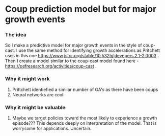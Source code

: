 # Coup prediction model but for major growth events

### The idea

So I make a predictive model for major growth events in the style of coup-cast. I use the same method for identifying growth accelerations as Pritchett uses in this one https://www.jstor.org/stable/10.5325/jdevepers.2.1-2.0003 . Then I create a model similar to the coup-cast model found here - https://oefresearch.org/activities/coup-cast .

### Why it might work

1. Prittchett identiefied a similar number of GA's as there have been coups
2. Neural networks are cool

### Why it might be valuable

1. Maybe we target policies toward the most likely to experience a growth episode??? This depends deeply on interpretation of the model. That is worrysome for applications. Uncertain.